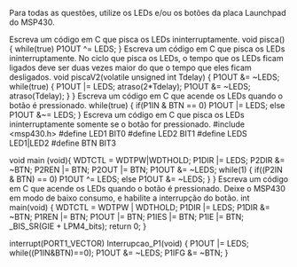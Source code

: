 Para todas as questões, utilize os LEDs e/ou os botões da placa Launchpad do MSP430.

Escreva um código em C que pisca os LEDs ininterruptamente.
void pisca()
{
    while(true)
    	P1OUT ^= LEDS;
}
Escreva um código em C que pisca os LEDs ininterruptamente. No ciclo que pisca os LEDs, o tempo que os LEDs ficam ligados deve ser duas vezes maior do que o tempo que eles ficam desligados.
void piscaV2(volatile unsigned int Tdelay)
{
    P1OUT &= ~LEDS;
    while(true)
    {
    	P1OUT |= LEDS;
    	atraso(2*Tdelay);
    	P1OUT &= ~LEDS;
    	atraso(Tdelay);
    }
}
Escreva um código em C que acende os LEDs quando o botão é pressionado.
while(true)
{
    if(P1IN & BTN == 0)
    	P1OUT |= LEDS;
    else
    	P1OUT &~= LEDS;
}
Escreva um código em C que pisca os LEDs ininterruptamente somente se o botão for pressionado.
#include <msp430.h>
#define LED1 BIT0
#define LED2 BIT1
#define LEDS LED1|LED2
#define BTN BIT3

void main (void){
    WDTCTL = WDTPW|WDTHOLD;
    P1DIR |= LEDS;
    P2DIR &= ~BTN;
    P2REN |= BTN;
    P2OUT |= BTN;
    P1OUT &= ~LEDS;
    while(1)
    {
        if((P2IN & BTN) == 0)
            P1OUT ^= LEDS;
        else
            P1OUT &= ~LEDS;
    }
}
Escreva um código em C que acende os LEDs quando o botão é pressionado. Deixe o MSP430 em modo de baixo consumo, e habilite a interrupção do botão.
int main(void)
{
	WDTCTL = WDTPW | WDTHOLD;
	P1DIR |= LEDS;
	P1DIR &= ~BTN;
	P1REN |= BTN;
	P1OUT |= BTN;
	P1IES |= BTN;
	P1IE |= BTN;
	_BIS_SR(GIE + LPM4_bits);
	return 0;
}

interrupt(PORT1_VECTOR) Interrupcao_P1(void)
{
	P1OUT |= LEDS;
	while((P1IN&BTN)==0);
	P1OUT &= ~LEDS;
	P1IFG &= ~BTN;
}
